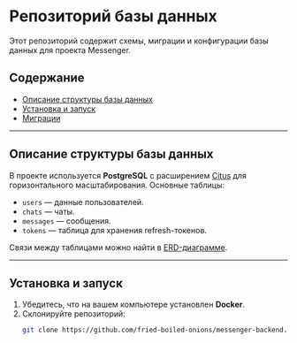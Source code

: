 # Репозиторий базы данных

Этот репозиторий содержит схемы, миграции и конфигурации базы данных для проекта Messenger.

## Содержание
- [Описание структуры базы данных](#описание-структуры-базы-данных)
- [Установка и запуск](#установка-и-запуск)
- [Миграции](#миграции)

---

## Описание структуры базы данных
В проекте используется **PostgreSQL** с расширением [Citus](https://www.citusdata.com/) для горизонтального масштабирования. Основные таблицы:
- `users` — данные пользователей.
- `chats` — чаты.
- `messages` — сообщения.
- `tokens` — таблица для хранения refresh-токенов.

Связи между таблицами можно найти в [ERD-диаграмме](docs/ERD.png).

---

## Установка и запуск
1. Убедитесь, что на вашем компьютере установлен **Docker**.
2. Склонируйте репозиторий:
   ```bash
   git clone https://github.com/fried-boiled-onions/messenger-backend.git
